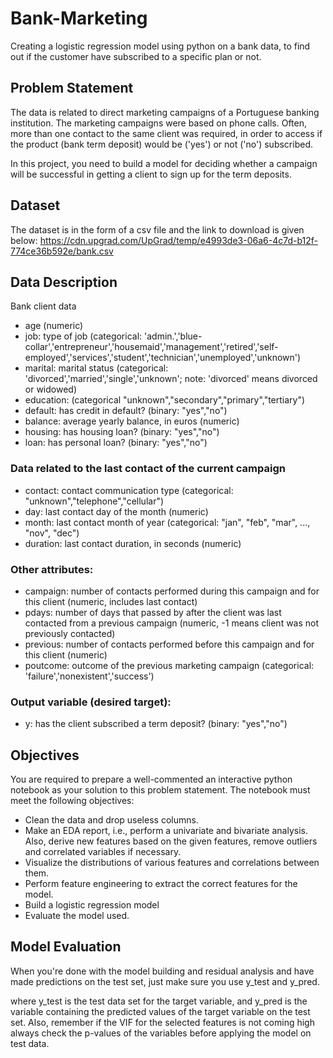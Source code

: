 # Bank-Marketing
Creating a logistic regression model using python on a bank data, to find out if the customer have subscribed to a specific plan or not.

## Problem Statement
The data is related to direct marketing campaigns of a Portuguese banking institution. The marketing campaigns were based on phone calls. Often, more than one contact to the same client was required, in order to access if the product (bank term deposit) would be ('yes') or not ('no') subscribed. 

In this project, you need to build a model for deciding whether a campaign will be successful in getting a client to sign up for the term deposits.

## Dataset
The dataset is in the form of a csv file and the link to download is given below:
https://cdn.upgrad.com/UpGrad/temp/e4993de3-06a6-4c7d-b12f-774ce36b592e/bank.csv

## Data Description
Bank client data

- age (numeric)
- job: type of job (categorical: 'admin.','blue-collar','entrepreneur','housemaid','management','retired','self-employed','services','student','technician','unemployed','unknown')
- marital: marital status (categorical: 'divorced','married','single','unknown'; note: 'divorced' means divorced or widowed)
- education: (categorical "unknown","secondary","primary","tertiary")
- default: has credit in default? (binary: "yes","no")
- balance: average yearly balance, in euros (numeric) 
- housing: has housing loan? (binary: "yes","no")
- loan: has personal loan? (binary: "yes","no")
 

### Data related to the last contact of the current campaign

- contact: contact communication type (categorical: "unknown","telephone","cellular") 
- day: last contact day of the month (numeric)
- month: last contact month of year (categorical: "jan", "feb", "mar", ..., "nov", "dec")
- duration: last contact duration, in seconds (numeric)
 
### Other attributes:

- campaign: number of contacts performed during this campaign and for this client (numeric, includes last contact)
- pdays: number of days that passed by after the client was last contacted from a previous campaign (numeric, -1 means client was not previously contacted)
- previous: number of contacts performed before this campaign and for this client (numeric)
- poutcome: outcome of the previous marketing campaign (categorical: 'failure','nonexistent','success')
 
### Output variable (desired target):

- y: has the client subscribed a term deposit? (binary: "yes","no")

## Objectives
You are required to prepare a well-commented an interactive python notebook as your solution to this problem statement. The notebook must meet the following objectives:

- Clean the data and drop useless columns.
- Make an EDA report, i.e., perform a univariate and bivariate analysis. Also, derive new features based on the given features, remove outliers and correlated variables if necessary.
- Visualize the distributions of various features and correlations between them.
- Perform feature engineering to extract the correct features for the model.
- Build a logistic regression model
- Evaluate the model used.

## Model Evaluation
When you're done with the model building and residual analysis and have made predictions on the test set, just make sure you use y_test and y_pred.

where y_test is the test data set for the target variable, and y_pred is the variable containing the predicted values of the target variable on the test set. Also, remember if the VIF for the selected features is not coming high always check the p-values of the variables before applying the model on test data.
